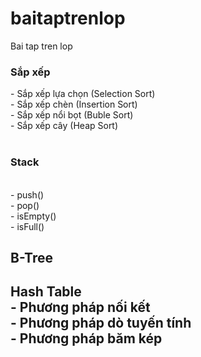 # baitaptrenlop
Bai tap tren lop</br>
<h3>Sắp xếp</h3>
- Sắp xếp lựa chọn (Selection Sort)</br>
- Sắp xếp chèn (Insertion Sort)</br>
- Sắp xếp nổi bọt (Buble Sort)</br>
- Sắp xếp cây (Heap Sort)</br></br>
<h3>Stack</h3></br>
- push()</br>
- pop()</br>
- isEmpty()</br>
- isFull()</br>
<h2> B-Tree </br>
<h2>Hash Table</br>
-	Phương pháp nối kết</br>
-	Phương pháp dò tuyến tính</br>
- Phương pháp băm kép </br>

